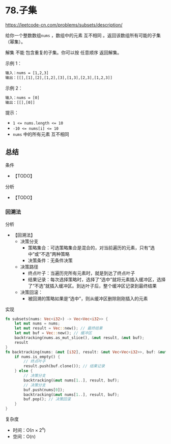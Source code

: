 # 78.子集

<https://leetcode-cn.com/problems/subsets/description/>

给你一个整数数组`nums` ，数组中的元素 互不相同 。返回该数组所有可能的子集（幂集）。

解集 不能 包含重复的子集。你可以按 任意顺序 返回解集。

示例 1：

```txt
输入：nums = [1,2,3]
输出：[[],[1],[2],[1,2],[3],[1,3],[2,3],[1,2,3]]
```

示例 2：

```txt
输入：nums = [0]
输出：[[],[0]]
```

提示：

- `1 <= nums.length <= 10`
- `-10 <= nums[i] <= 10`
- `nums` 中的所有元素 互不相同

## 总结

条件

- 【TODO】

分析

- 【TODO】

### 回溯法

分析

- 【回溯法】
  - 决策分支
    - 策略集合：可选策略集合是混合的，对当前遍历的元素，只有“选中”或“不选”两种策略
    - 决策条件：无条件决策
  - 决策路径
    - 终点叶子：当遍历完所有元素时，就是到达了终点叶子
    - 结果记录：每次选择策略时，选择了“选中”就将元素插入缓冲区，选择了“不选”就插入缓冲区。到达叶子后，整个缓冲区记录到最终结果
  - 决策回滚：
    - 被回溯的策略如果是“选中”，则从缓冲区删除刚刚插入的元素

实现

```rust
fn subsets(nums: Vec<i32>) -> Vec<Vec<i32>> {
    let mut nums = nums;
    let mut result = Vec::new(); // 最终结果
    let mut buf = Vec::new(); // 缓冲区
    backtracking(nums.as_mut_slice(), &mut result, &mut buf);
    result
}
fn backtracking(nums: &mut [i32], result: &mut Vec<Vec<i32>>, buf: &mut Vec<i32>) {
    if nums.is_empty() {
        // 终点叶子
        result.push(buf.clone()); // 结果记录
    } else {
        // 决策分支
        backtracking(&mut nums[1..], result, buf);
        // 决策分支
        buf.push(nums[0]);
        backtracking(&mut nums[1..], result, buf);
        buf.pop(); // 决策回滚
    }
}
```

复杂度

- 时间：O($n \times 2^n$)
- 空间：O(n)
